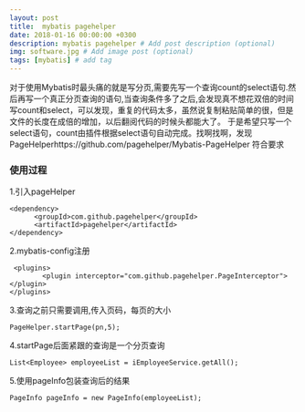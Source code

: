 ```yaml
---
layout: post
title:  mybatis pagehelper
date: 2018-01-16 00:00:00 +0300
description: mybatis pagehelper # Add post description (optional)
img: software.jpg # Add image post (optional)
tags: [mybatis] # add tag
---
```

对于使用Mybatis时最头痛的就是写分页,需要先写一个查询count的select语句.然后再写一个真正分页查询的语句,当查询条件多了之后,会发现真不想花双倍的时间写count和select，可以发现，重复的代码太多，虽然说复制粘贴简单的很，但是文件的长度在成倍的增加，以后翻阅代码的时候头都能大了。
于是希望只写一个select语句，count由插件根据select语句自动完成。找啊找啊，发现PageHelperhttps://github.com/pagehelper/Mybatis-PageHelper 符合要求

### 使用过程
1.引入pageHelper
```
<dependency>
      <groupId>com.github.pagehelper</groupId>
      <artifactId>pagehelper</artifactId>
</dependency>
```
2.mybatis-config注册
```
 <plugins>
        <plugin interceptor="com.github.pagehelper.PageInterceptor"></plugin>
</plugins>
```
3.查询之前只需要调用,传入页码，每页的大小
```
PageHelper.startPage(pn,5);
```
4.startPage后面紧跟的查询是一个分页查询
```
List<Employee> employeeList = iEmployeeService.getAll();
```
5.使用pageInfo包装查询后的结果
```
PageInfo pageInfo = new PageInfo(employeeList);
```










